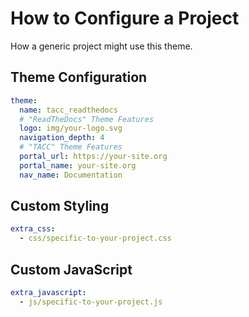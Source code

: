 # How to Configure a Project

How a generic project might use this theme.

## Theme Configuration

```yaml
theme:
  name: tacc_readthedocs
  # "ReadTheDocs" Theme Features
  logo: img/your-logo.svg
  navigation_depth: 4
  # "TACC" Theme Features
  portal_url: https://your-site.org
  portal_name: your-site.org
  nav_name: Documentation
```

## Custom Styling

```yaml
extra_css:
  - css/specific-to-your-project.css
```

## Custom JavaScript

```yaml
extra_javascript:
  - js/specific-to-your-project.js
```
